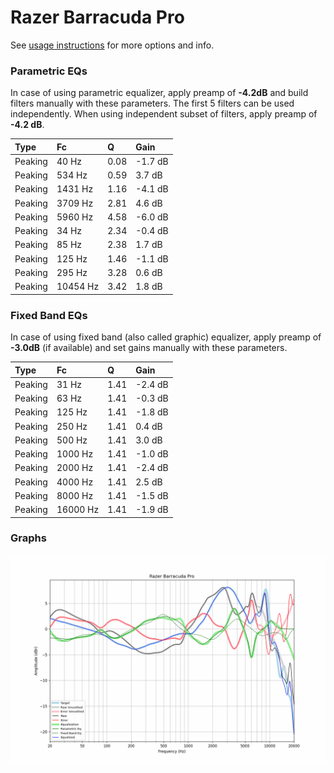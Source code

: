 # Razer Barracuda Pro
See [usage instructions](https://github.com/jaakkopasanen/AutoEq#usage) for more options and info.

### Parametric EQs
In case of using parametric equalizer, apply preamp of **-4.2dB** and build filters manually
with these parameters. The first 5 filters can be used independently.
When using independent subset of filters, apply preamp of **-4.2 dB**.

| Type    | Fc       |    Q | Gain    |
|:--------|:---------|:-----|:--------|
| Peaking | 40 Hz    | 0.08 | -1.7 dB |
| Peaking | 534 Hz   | 0.59 | 3.7 dB  |
| Peaking | 1431 Hz  | 1.16 | -4.1 dB |
| Peaking | 3709 Hz  | 2.81 | 4.6 dB  |
| Peaking | 5960 Hz  | 4.58 | -6.0 dB |
| Peaking | 34 Hz    | 2.34 | -0.4 dB |
| Peaking | 85 Hz    | 2.38 | 1.7 dB  |
| Peaking | 125 Hz   | 1.46 | -1.1 dB |
| Peaking | 295 Hz   | 3.28 | 0.6 dB  |
| Peaking | 10454 Hz | 3.42 | 1.8 dB  |

### Fixed Band EQs
In case of using fixed band (also called graphic) equalizer, apply preamp of **-3.0dB**
(if available) and set gains manually with these parameters.

| Type    | Fc       |    Q | Gain    |
|:--------|:---------|:-----|:--------|
| Peaking | 31 Hz    | 1.41 | -2.4 dB |
| Peaking | 63 Hz    | 1.41 | -0.3 dB |
| Peaking | 125 Hz   | 1.41 | -1.8 dB |
| Peaking | 250 Hz   | 1.41 | 0.4 dB  |
| Peaking | 500 Hz   | 1.41 | 3.0 dB  |
| Peaking | 1000 Hz  | 1.41 | -1.0 dB |
| Peaking | 2000 Hz  | 1.41 | -2.4 dB |
| Peaking | 4000 Hz  | 1.41 | 2.5 dB  |
| Peaking | 8000 Hz  | 1.41 | -1.5 dB |
| Peaking | 16000 Hz | 1.41 | -1.9 dB |

### Graphs
![](./Razer%20Barracuda%20Pro.png)
